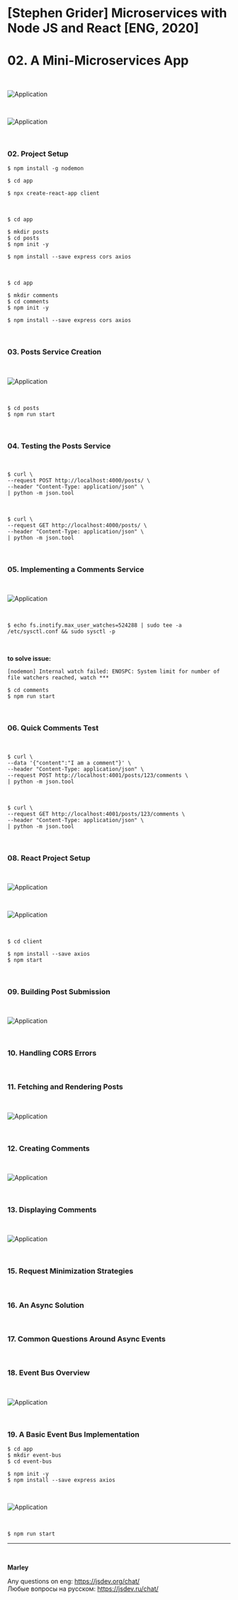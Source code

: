 # [Stephen Grider] Microservices with Node JS and React [ENG, 2020]

# 02. A Mini-Microservices App

<br/>

![Application](/img/pic-02-01.png?raw=true)

<br/>

![Application](/img/pic-02-02.png?raw=true)

<br/>

### 02. Project Setup

    $ npm install -g nodemon

    $ cd app

    $ npx create-react-app client

<br/>

    $ cd app

    $ mkdir posts
    $ cd posts
    $ npm init -y

    $ npm install --save express cors axios

<br/>

    $ cd app

    $ mkdir comments
    $ cd comments
    $ npm init -y

    $ npm install --save express cors axios

<br/>

### 03. Posts Service Creation

<br/>

![Application](/img/pic-02-03.png?raw=true)

<br/>

    $ cd posts
    $ npm run start

<br/>

### 04. Testing the Posts Service

<br/>

    $ curl \
    --request POST http://localhost:4000/posts/ \
    --header "Content-Type: application/json" \
    | python -m json.tool

<br/>

    $ curl \
    --request GET http://localhost:4000/posts/ \
    --header "Content-Type: application/json" \
    | python -m json.tool

<br/>

### 05. Implementing a Comments Service

<br/>

![Application](/img/pic-02-04.png?raw=true)

<br/>

    $ echo fs.inotify.max_user_watches=524288 | sudo tee -a /etc/sysctl.conf && sudo sysctl -p

<br/>

**to solve issue:**

```
[nodemon] Internal watch failed: ENOSPC: System limit for number of file watchers reached, watch ***
```

    $ cd comments
    $ npm run start

<br/>

### 06. Quick Comments Test

<br/>

    $ curl \
    --data '{"content":"I am a comment"}' \
    --header "Content-Type: application/json" \
    --request POST http://localhost:4001/posts/123/comments \
    | python -m json.tool

<br/>

    $ curl \
    --request GET http://localhost:4001/posts/123/comments \
    --header "Content-Type: application/json" \
    | python -m json.tool

<br/>

### 08. React Project Setup

<br/>

![Application](/img/pic-02-05.png?raw=true)

<br/>

![Application](/img/pic-02-06.png?raw=true)

<br/>

    $ cd client

    $ npm install --save axios
    $ npm start

<br/>

### 09. Building Post Submission

<br/>

![Application](/img/pic-02-07.png?raw=true)

<br/>

### 10. Handling CORS Errors

<br/>

### 11. Fetching and Rendering Posts

<br/>

![Application](/img/pic-02-08.png?raw=true)

<br/>

### 12. Creating Comments

<br/>

![Application](/img/pic-02-09.png?raw=true)

<br/>

### 13. Displaying Comments

<br/>

![Application](/img/pic-02-10.png?raw=true)

<br/>

### 15. Request Minimization Strategies

<br/>

### 16. An Async Solution

<br/>

### 17. Common Questions Around Async Events

<br/>

### 18. Event Bus Overview

<br/>

![Application](/img/pic-02-11.png?raw=true)

<br/>

### 19. A Basic Event Bus Implementation

    $ cd app
    $ mkdir event-bus
    $ cd event-bus

    $ npm init -y
    $ npm install --save express axios

<br/>

![Application](/img/pic-02-12.png?raw=true)

<br/>

    $ npm run start

---

<br/>

**Marley**

Any questions on eng: https://jsdev.org/chat/  
Любые вопросы на русском: https://jsdev.ru/chat/
